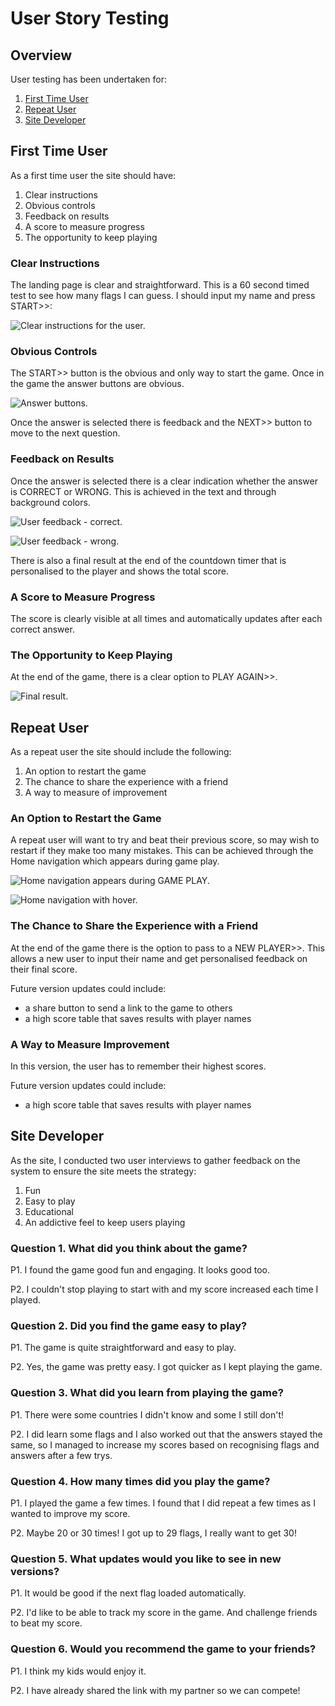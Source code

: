 # User Story Testing

## Overview

User testing has been undertaken for:
1. [First Time User](#first-time-user)
2. [Repeat User](#repeat-user)
3. [Site Developer](#site-developer)

## First Time User

As a first time user the site should have:
1. Clear instructions
2. Obvious controls
3. Feedback on results
4. A score to measure progress
5. The opportunity to keep playing

### Clear Instructions

The landing page is clear and straightforward. This is a 60 second timed test to see how many flags I can guess. I should input my name and press START>>:

![Clear instructions for the user.](assets/images/readme-images/landing-page-FOW.png)

### Obvious Controls

The START>> button is the obvious and only way to start the game. Once in the game the answer buttons are obvious.

![Answer buttons.](assets/images/readme-images/game-play-FOW.png)

Once the answer is selected there is feedback and the NEXT>> button to move to the next question.

### Feedback on Results

Once the answer is selected there is a clear indication whether the answer is CORRECT or WRONG. This is achieved in the text and through background colors.

![User feedback - correct.](assets/images/readme-images/game-play-correct-FOW.png)

![User feedback - wrong.](assets/images/readme-images/game-play-wrong-FOW.png)

There is also a final result at the end of the countdown timer that is personalised to the player and shows the total score.

### A Score to Measure Progress

The score is clearly visible at all times and automatically updates after each correct answer.

### The Opportunity to Keep Playing

At the end of the game, there is a clear option to PLAY AGAIN>>.

![Final result.](assets/images/readme-images/game-over-FOW.png)


## Repeat User

As a repeat user the site should include the following:
1. An option to restart the game 
2. The chance to share the experience with a friend
3. A way to measure of improvement

### An Option to Restart the Game

A repeat user will want to try and beat their previous score, so may wish to restart if they make too many mistakes. This can be achieved through the Home navigation which appears during game play.

![Home navigation appears during GAME PLAY.](assets/images/readme-images/home-FOW.png)

![Home navigation with hover.](assets/images/readme-images/home-hover-FOW.png)

### The Chance to Share the Experience with a Friend

At the end of the game there is the option to pass to a NEW PLAYER>>. This allows a new user to input their name and get personalised feedback on their final score.

Future version updates could include:
- a share button to send a link to the game to others
- a high score table that saves results with player names

### A Way to Measure Improvement

In this version, the user has to remember their highest scores. 

Future version updates could include:
- a high score table that saves results with player names

## Site Developer

As the site, I conducted two user interviews to gather feedback on the system to ensure the site meets the strategy:

1. Fun
2. Easy to play
3. Educational
4. An addictive feel to keep users playing 

### Question 1. What did you think about the game?

P1. I found the game good fun and engaging. It looks good too.

P2. I couldn't stop playing to start with and my score increased each time I played.

### Question 2. Did you find the game easy to play?

P1. The game is quite straightforward and easy to play.

P2. Yes, the game was pretty easy. I got quicker as I kept playing the game.

### Question 3. What did you learn from playing the game?

P1. There were some countries I didn't know and some I still don't! 

P2. I did learn some flags and I also worked out that the answers stayed the same, so I managed to increase my scores based on recognising flags and answers after a few trys.

### Question 4. How many times did you play the game?

P1. I played the game a few times. I found that I did repeat a few times as I wanted to improve my score.

P2. Maybe 20 or 30 times! I got up to 29 flags, I really want to get 30!

### Question 5. What updates would you like to see in new versions?

P1. It would be good if the next flag loaded automatically.

P2. I'd like to be able to track my score in the game. And challenge friends to beat my score.

### Question 6. Would you recommend the game to your friends?

P1. I think my kids would enjoy it.

P2. I have already shared the link with my partner so we can compete!
